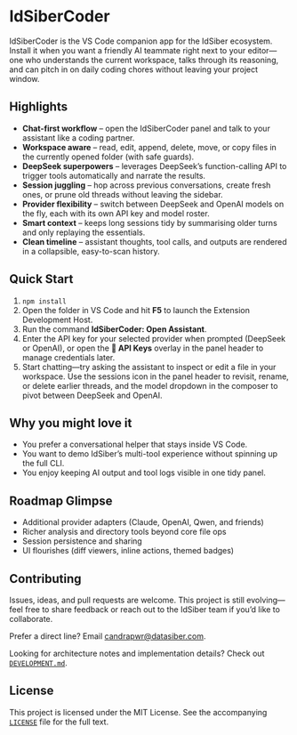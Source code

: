 # IdSiberCoder

IdSiberCoder is the VS Code companion app for the IdSiber ecosystem. Install it when you want a friendly AI teammate right next to your editor—one who understands the current workspace, talks through its reasoning, and can pitch in on daily coding chores without leaving your project window.

## Highlights

- **Chat-first workflow** – open the IdSiberCoder panel and talk to your assistant like a coding partner.
- **Workspace aware** – read, edit, append, delete, move, or copy files in the currently opened folder (with safe guards).
- **DeepSeek superpowers** – leverages DeepSeek’s function-calling API to trigger tools automatically and narrate the results.
- **Session juggling** – hop across previous conversations, create fresh ones, or prune old threads without leaving the sidebar.
- **Provider flexibility** – switch between DeepSeek and OpenAI models on the fly, each with its own API key and model roster.
- **Smart context** – keeps long sessions tidy by summarising older turns and only replaying the essentials.
- **Clean timeline** – assistant thoughts, tool calls, and outputs are rendered in a collapsible, easy-to-scan history.

## Quick Start

1. `npm install`
2. Open the folder in VS Code and hit **F5** to launch the Extension Development Host.
3. Run the command **IdSiberCoder: Open Assistant**.
4. Enter the API key for your selected provider when prompted (DeepSeek or OpenAI), or open the **🔑 API Keys** overlay in the panel header to manage credentials later.
5. Start chatting—try asking the assistant to inspect or edit a file in your workspace. Use the sessions icon in the panel header to revisit, rename, or delete earlier threads, and the model dropdown in the composer to pivot between DeepSeek and OpenAI.

## Why you might love it

- You prefer a conversational helper that stays inside VS Code.
- You want to demo IdSiber’s multi-tool experience without spinning up the full CLI.
- You enjoy keeping AI output and tool logs visible in one tidy panel.

## Roadmap Glimpse

- Additional provider adapters (Claude, OpenAI, Qwen, and friends)
- Richer analysis and directory tools beyond core file ops
- Session persistence and sharing
- UI flourishes (diff viewers, inline actions, themed badges)

## Contributing

Issues, ideas, and pull requests are welcome. This project is still evolving—feel free to share feedback or reach out to the IdSiber team if you’d like to collaborate.

Prefer a direct line? Email candrapwr@datasiber.com.

Looking for architecture notes and implementation details? Check out [`DEVELOPMENT.md`](DEVELOPMENT.md).

## License

This project is licensed under the MIT License. See the accompanying [`LICENSE`](LICENSE) file for the full text.
